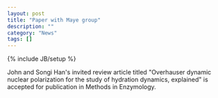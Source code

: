 ```yaml
---
layout: post
title: "Paper with Maye group"
description: ""
category: "News"
tags: []
---
```

{% include JB/setup %}

John and Songi Han's invited review article titled "Overhauser dynamic nuclear polarization for the study
of hydration dynamics, explained" is accepted for publication in Methods in Enzymology.
